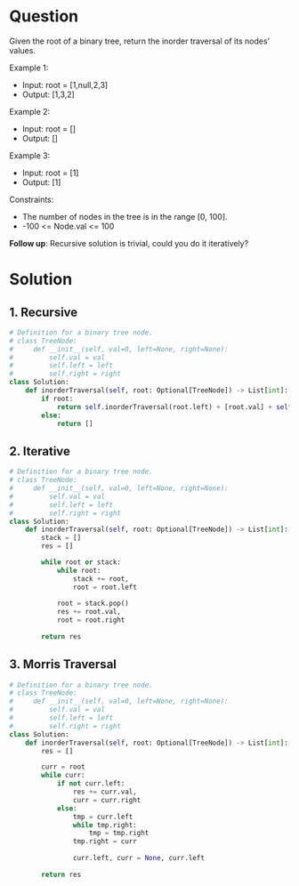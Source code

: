 # Question
Given the root of a binary tree, return the inorder traversal of its nodes' values.

Example 1:
* Input: root = [1,null,2,3]
* Output: [1,3,2]

Example 2:
* Input: root = []
* Output: []

Example 3:
* Input: root = [1]
* Output: [1]
 
Constraints:
* The number of nodes in the tree is in the range [0, 100].
* -100 <= Node.val <= 100

**Follow up**: Recursive solution is trivial, could you do it iteratively?

# Solution
## 1. Recursive
```python
# Definition for a binary tree node.
# class TreeNode:
#     def __init__(self, val=0, left=None, right=None):
#         self.val = val
#         self.left = left
#         self.right = right
class Solution:
    def inorderTraversal(self, root: Optional[TreeNode]) -> List[int]:
        if root:
            return self.inorderTraversal(root.left) + [root.val] + self.inorderTraversal(root.right)
        else:
            return []
```
## 2. Iterative
```python
# Definition for a binary tree node.
# class TreeNode:
#     def __init__(self, val=0, left=None, right=None):
#         self.val = val
#         self.left = left
#         self.right = right
class Solution:
    def inorderTraversal(self, root: Optional[TreeNode]) -> List[int]:
        stack = []
        res = []

        while root or stack:
            while root:
                stack += root,
                root = root.left
            
            root = stack.pop()
            res += root.val,
            root = root.right
        
        return res
```
## 3. Morris Traversal
```python
# Definition for a binary tree node.
# class TreeNode:
#     def __init__(self, val=0, left=None, right=None):
#         self.val = val
#         self.left = left
#         self.right = right
class Solution:
    def inorderTraversal(self, root: Optional[TreeNode]) -> List[int]:
        res = []

        curr = root
        while curr:
            if not curr.left:
                res += curr.val,
                curr = curr.right
            else:
                tmp = curr.left
                while tmp.right:
                    tmp = tmp.right
                tmp.right = curr
                
                curr.left, curr = None, curr.left
        
        return res
```
